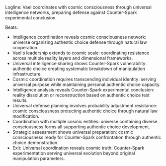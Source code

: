 ﻿---
series: 3
novella: 3
file: S3N3_CH03
type: chapter
pov: Vael
setting: Cosmic intelligence facility - universal coordination
word_target_min: 1201
word_target_max: 2299
status: outline
---
Logline: Vael coordinates with cosmic consciousness through universal intelligence networks, preparing defense against Counter-Spark experimental conclusion.

Beats:
- Intelligence coordination reveals cosmic consciousness network: universe organizing authentic choice defense through natural law cooperation.
- Vael's leadership extends to cosmic scale: coordinating resistance across multiple reality layers and dimensional frameworks.
- Universal intelligence sharing shows Counter-Spark vulnerability: authentic choice creating systematic breakdown of manipulation infrastructure.
- Cosmic coordination requires transcending individual identity: serving universal purpose while maintaining personal authentic choice capacity.
- Intelligence analysis reveals Counter-Spark experimental conclusion: reality dissolution or reconstruction based on authentic choice test results.
- Universal defense planning involves probability adjustment resistance: cosmic consciousness protecting authentic choice through natural law modification.
- Coordination with multiple cosmic entities: universe containing diverse consciousness forms all supporting authentic choice development.
- Strategic assessment shows universal preparation: cosmic consciousness ready for Counter-Spark confrontation through authentic choice demonstration.
- Exit: Universal coordination reveals cosmic truth: Counter-Spark experimentation serving universal evolution beyond original manipulation parameters.
